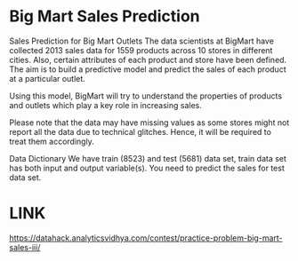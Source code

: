 # Big Mart Sales Prediction

Sales Prediction for Big Mart Outlets
The data scientists at BigMart have collected 2013 sales data for 1559 products across 10 stores in different cities. Also, certain attributes of each product and store have been defined. The aim is to build a predictive model and predict the sales of each product at a particular outlet.

Using this model, BigMart will try to understand the properties of products and outlets which play a key role in increasing sales.

Please note that the data may have missing values as some stores might not report all the data due to technical glitches. Hence, it will be required to treat them accordingly. 


Data Dictionary
We have train (8523) and test (5681) data set, train data set has both input and output variable(s). You need to predict the sales for test data set.








# LINK
https://datahack.analyticsvidhya.com/contest/practice-problem-big-mart-sales-iii/
